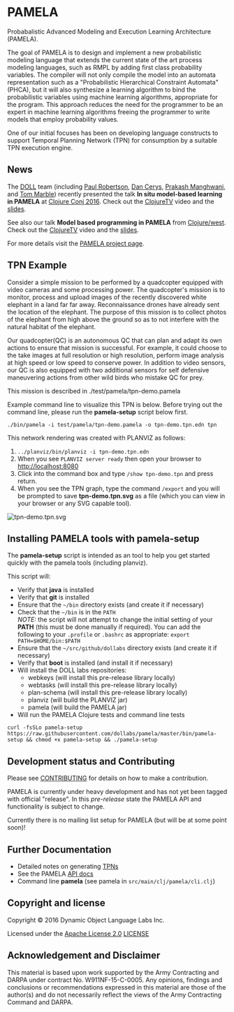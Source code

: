 # PAMELA

Probabalistic Advanced Modeling and Execution Learning Architecture (PAMELA).

The goal of PAMELA is to design and implement a new probabilistic
modeling language that extends the current state of the art process modeling
languages, such as RMPL by adding first class probability
variables. The compiler will not only compile the model into an
automata representation such as a "Probabilistic Hierarchical
Constraint Automata" (PHCA), but it will also synthesize a learning
algorithm to bind the probabilistic variables using machine learning
algorithms, appropriate for the program. This approach reduces the
need for the programmer to be an expert in machine learning algorithms
freeing the programmer to write models that employ probability values.

One of our initial focuses has been on developing language constructs to support Temporal
Planning Network (TPN) for consumption by a suitable TPN execution engine.

## News

The [DOLL](http://dollabs.com/) team (including
[Paul Robertson](https://twitter.com/DrPaulRobertson),
[Dan Cerys](https://twitter.com/dcerys),
[Prakash Manghwani](https://twitter.com/manghwani), and
[Tom Marble](https://twitter.com/tmarble)) recently presented
the talk **In situ model-based learning in PAMELA** at
[Clojure Conj 2016](http://2016.clojure-conj.org/model-based-learning-in-pamela/).
Check out the [ClojureTV](https://youtu.be/i84i1X9k8_g) video
and the [slides](doc/slides/ClojureConjPamelaLearns.pdf).

See also our talk **Model based programming in PAMELA** from
[Clojure/west](http://clojurewest.org/speakers#tmarble).
Check out the [ClojureTV](https://youtu.be/WLovW6hlYHM) video
and the [slides](doc/slides/ClojureWestHelloPamela.pdf).

For more details visit the [PAMELA project page](http://dollabs.com/projects/pamela).

## TPN Example

Consider a simple mission to be performed by a quadcopter equipped with video cameras and
some processing power. The quadcopter's mission is to monitor, process and upload images
of the recently discovered white elephant in a land far far away.  Reconnaissance drones
have already sent the location of the elephant.  The purpose of this mission is to
collect photos of the elephant from high above the ground so as to not interfere with the
natural habitat of the elephant.

Our quadcopter(QC) is an autonomous QC that can plan and adapt its own actions to ensure
that mission is successful. For example, it could choose to the take images at full resolution or
high resolution, perform image analysis at high speed or low speed to conserve power. In
addition to video sensors, our QC is also equipped with two additional sensors for self defensive
maneuvering actions from other wild birds who mistake QC for prey.

This mission is described in ./test/pamela/tpn-demo.pamela

Example command line to visualize this TPN is below. Before trying out the command line, please run the **pamela-setup** script below first.


`./bin/pamela -i test/pamela/tpn-demo.pamela -o tpn-demo.tpn.edn tpn`


This network rendering was created with PLANVIZ as follows:

1. `../planviz/bin/planviz -i tpn-demo.tpn.edn`
2. When you see `PLANVIZ server ready` then open your browser to [http://localhost:8080](http://localhost:8080)
3. Click into the command box and type `/show tpn-demo.tpn` and press return.
4. When you see the TPN graph, type the command `/export` and you will be prompted to save **tpn-demo.tpn.svg** as a file (which you can view in your browser or any SVG capable tool).

![tpn-demo.tpn.svg](http://dollabs.github.io/pamela/doc/tpn-demo.tpn.svg)

## Installing PAMELA tools with pamela-setup

The **pamela-setup** script is intended as an tool to help you
get started quickly with the pamela tools (including planviz).

This script will:
* Verify that **java** is installed
* Verify that **git** is installed
* Ensure that the `~/bin` directory exists (and create it if necessary)
* Check that the `~/bin` is in the `PATH`<br/>
  _NOTE:_ the script will not attempt to change the initial setting of your **PATH** (this must be done manually if required). You can add the following to your
  `.profile` or `.bashrc` as appropriate: `export PATH=$HOME/bin:$PATH`
* Ensure that the `~/src/github/dollabs` directory exists (and create it if necessary)
* Verify that **boot** is installed (and install it if necessary)
* Will install the DOLL labs repositories:
  - webkeys (will install this pre-release library locally)
  - webtasks (will install this pre-release library locally)
  - plan-schema (will install this pre-release library locally)
  - planviz (will build the PLANVIZ jar)
  - pamela (will build the PAMELA jar)
* Will run the PAMELA Clojure tests and command line tests

```
curl -fsSLo pamela-setup https://raw.githubusercontent.com/dollabs/pamela/master/bin/pamela-setup && chmod +x pamela-setup && ./pamela-setup
```

## Development status and Contributing

Please see [CONTRIBUTING](CONTRIBUTING.md) for details on
how to make a contribution.

PAMELA is currently under heavy development and has not yet been tagged with
official "release". In this *pre-release* state the PAMELA API and
functionality is subject to change.

Currently there is no mailing list setup for PAMELA (but will be
at some point soon)!

## Further Documentation

* Detailed notes on generating [TPNs](TPN.md)
* See the PAMELA [API docs](http://dollabs.github.io/pamela/doc/)
* Command line **pamela** (see pamela in `src/main/clj/pamela/cli.clj`)

## Copyright and license

Copyright © 2016 Dynamic Object Language Labs Inc.

Licensed under the [Apache License 2.0](http://opensource.org/licenses/Apache-2.0) [LICENSE](LICENSE)

## Acknowledgement and Disclaimer

This material is based upon work supported by the Army Contracting and
DARPA under contract No. W911NF-15-C-0005.  Any opinions, findings and
conclusions or recommendations expressed in this material are those of
the author(s) and do not necessarily reflect the views of the Army
Contracting Command and DARPA.
